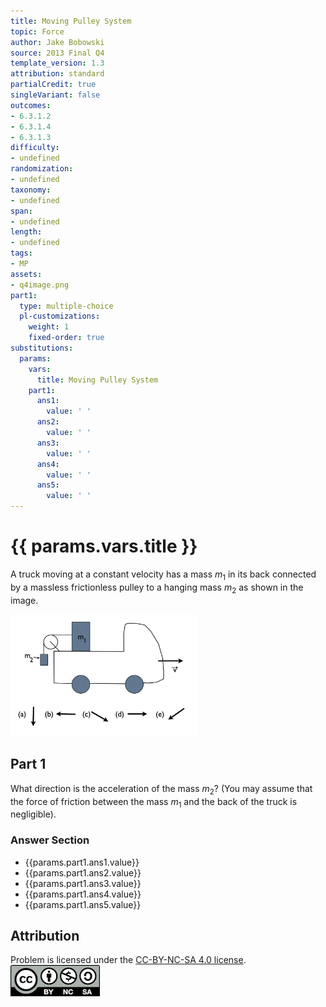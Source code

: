 ```yaml
---
title: Moving Pulley System
topic: Force
author: Jake Bobowski
source: 2013 Final Q4
template_version: 1.3
attribution: standard
partialCredit: true
singleVariant: false
outcomes:
- 6.3.1.2
- 6.3.1.4
- 6.3.1.3
difficulty:
- undefined
randomization:
- undefined
taxonomy:
- undefined
span:
- undefined
length:
- undefined
tags:
- MP
assets:
- q4image.png
part1:
  type: multiple-choice
  pl-customizations:
    weight: 1
    fixed-order: true
substitutions:
  params:
    vars:
      title: Moving Pulley System
    part1:
      ans1:
        value: ' '
      ans2:
        value: ' '
      ans3:
        value: ' '
      ans4:
        value: ' '
      ans5:
        value: ' '
---
```

# {{ params.vars.title }}
A truck moving at a constant velocity has a mass $m_1$ in its back connected by a massless frictionless pulley to a hanging mass $m_2$ as shown in the image.

<img src="q4image.png" alt = "Truck moving to the right with a mass in the truck bed, connected by a pulley to a hanging mass. Multiple choice options are a) straight down, b) to the left, c) down and to the right, d) to the right, e) down and to the left" style="width:300px">

## Part 1

What direction is the acceleration of the mass $m_2$? (You may assume that the force of friction between the mass $m_1$ and the back of the truck is negligible).

### Answer Section

- {{params.part1.ans1.value}}
- {{params.part1.ans2.value}}
- {{params.part1.ans3.value}}
- {{params.part1.ans4.value}}
- {{params.part1.ans5.value}}

## Attribution

Problem is licensed under the [CC-BY-NC-SA 4.0 license](https://creativecommons.org/licenses/by-nc-sa/4.0/).<br> ![The Creative Commons 4.0 license requiring attribution-BY, non-commercial-NC, and share-alike-SA license.](https://raw.githubusercontent.com/firasm/bits/master/by-nc-sa.png)
